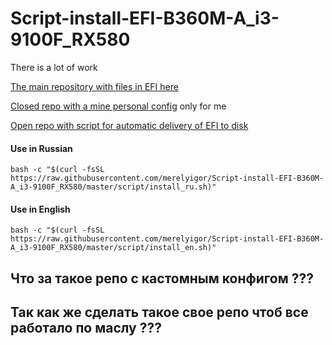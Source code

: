 # Script-install-EFI-B360M-A_i3-9100F_RX580

There is a lot of work

[The main repository with files in EFI here](https://github.com/merelyigor/Asus-Prime-B360M-A_i3-9100F_RX580)

[Closed repo with a mine personal config](https://github.com/merelyigor/Asus-Prime-B360M-A_i3-9100F_RX580_config_plist) only for me

[Open repo with script for automatic delivery of EFI to disk](https://github.com/merelyigor/Script-install-EFI-B360M-A_i3-9100F_RX580)


#### Use in Russian
`bash -c "$(curl -fsSL https://raw.githubusercontent.com/merelyigor/Script-install-EFI-B360M-A_i3-9100F_RX580/master/script/install_ru.sh)"`

#### Use in English
`bash -c "$(curl -fsSL https://raw.githubusercontent.com/merelyigor/Script-install-EFI-B360M-A_i3-9100F_RX580/master/script/install_en.sh)"`

## Что за такое репо с кастомным конфигом ???



## Так как же сделать такое свое репо чтоб все работало по маслу ???
